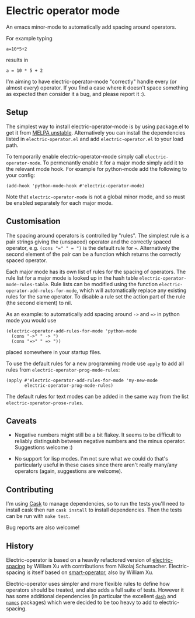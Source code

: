 # Electric operator mode

An emacs minor-mode to automatically add spacing around operators.

For example typing

    a=10*5+2

results in

    a = 10 * 5 + 2

I'm aiming to have electric-operator-mode "correctly" handle every (or
almost every) operator. If you find a case where it doesn't space something
as expected then consider it a bug, and please report it :).


## Setup

The simplest way to install electric-operator-mode is by using package.el
to get it from [MELPA unstable](http://melpa.org/#/getting-started).
Alternatively you can install the dependencies listed in
`electric-operator.el` and add `electric-operator.el` to your load path.

To temporarily enable electric-operator-mode simply call
`electric-operator-mode`. To permenantly enable it for a major mode simply
add it to the relevant mode hook. For example for python-mode add the
following to your config:

    (add-hook 'python-mode-hook #'electric-operator-mode)

Note that `electric-operator-mode` is not a global minor mode, and so must
be enabled separately for each major mode.


## Customisation

The spacing around operators is controlled by "rules". The simplest rule is
a pair strings giving the (unspaced) operator and the correctly spaced
operator, e.g. `(cons "=" " = ")` is the default rule for `=`.
Alternatively the second element of the pair can be a function which
returns the correctly spaced operator.

Each major mode has its own list of rules for the spacing of operators. The
rule list for a major mode is looked up in the hash table
`electric-operator-mode-rules-table`. Rule lists can be modified using the
function `electric-operator-add-rules-for-mode`, which will automatically
replace any existing rules for the same operator. To disable a rule set the
action part of the rule (the second element) to nil.

As an example: to automatically add spacing around `->` and `=>` in python
mode you would use

    (electric-operator-add-rules-for-mode 'python-mode
      (cons "->" " -> ")
      (cons "=>" " => "))

placed somewhere in your startup files.

To use the default rules for a new programming mode use `apply` to add all
rules from `electric-operator-prog-mode-rules`:

    (apply #'electric-operator-add-rules-for-mode 'my-new-mode
           electric-operator-prog-mode-rules)

The default rules for text modes can be added in the same way from the list
`electric-operator-prose-rules`.


## Caveats

* Negative numbers might still be a bit flakey. It seems to be difficult to
  reliably distinguish between negative numbers and the minus operator.
  Suggestions welcome :)

* No support for lisp modes. I'm not sure what we could do that's
  particularly useful in these cases since there aren't really many/any
  operators (again, suggestions are welcome).


## Contributing

I'm using [Cask](https://github.com/rejeep/cask.el) to manage dependencies,
so to run the tests you'll need to install cask then run `cask install` to
install dependencies. Then the tests can be run with `make test`.

Bug reports are also welcome!


## History

Electric-operator is based on a heavily refactored version of
[electric-spacing](https://github.com/xwl/electric-spacing) by William Xu
with contributions from Nikolaj Schumacher. Electric-spacing is itself
based on [smart-operator](http://www.emacswiki.org/emacs/SmartOperator),
also by William Xu.

Electric-operator uses simpler and more flexible rules to define how
operators should be treated, and also adds a full suite of tests. However
it has some additional dependencies (in particular the excellent
[`dash`](https://github.com/magnars/dash.el) and
[`names`](https://github.com/Malabarba/names) packages) which were decided
to be too heavy to add to electric-spacing.
